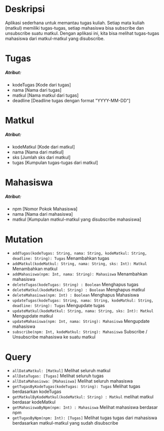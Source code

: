 # Deskripsi
Aplikasi sederhana untuk memantau tugas kuliah. Setiap mata kuliah (matkul) memiliki tugas-tugas, setiap mahasiswa bisa subscribe dan unsubscribe suatu matkul. Dengan aplikasi ini, kita bisa melihat tugas-tugas mahasiswa dari matkul-matkul yang disubscribe.

# Tugas
##### Atribut:
- kodeTugas [Kode dari tugas]
- nama [Nama dari tugas]
- matkul [Nama matkul dari tugas]
- deadline [Deadline tugas dengan format "YYYY-MM-DD"]

# Matkul
##### Atribut:
- kodeMatkul [Kode dari matkul]
- nama [Nama dari matkul]
- sks [Jumlah sks dari matkul]
- tugas [Kumpulan tugas-tugas dari matkul]

# Mahasiswa
##### Atribut:
- npm [Nomor Pokok Mahasiswa]
- nama [Nama dari mahasiswa]
- matkul [Kumpulan matkul-matkul yang disubscribe mahasiswa]

# Mutation
- `addTugas(kodeTugas: String, nama: String, kodeMatkul: String, deadline: String): Tugas` Menambahkan tugas
- `addMatkul(kodeMatkul: String, nama: String, sks: Int): Matkul` Menambahkan matkul
- `addMahasiswa(npm: Int, nama: String): Mahasiswa` Menambahkan mahasiswa
- `deleteTugas(kodeTugas: String) : Boolean` Menghapus tugas 
- `deleteMatkul(kodeMatkul: String) : Boolean` Menghapus matkul 
- `deleteMahasiswa(npm: Int) : Boolean` Menghapus Mahasiswa 
- `updateTugas(kodeTugas: String, nama: String, kodeMatkul: String, deadline: String): Tugas` Mengupdate tugas
- `updateMatkul(kodeMatkul: String, nama: String, sks: Int): Matkul` Mengupdate matkul
- `updateMahasiswa(npm: Int, nama: String): Mahasiswa` Mengupdate mahasiswa
- `subscribe(npm: Int, kodeMatkul: String): Mahasiswa` Subscribe / Unsubscribe mahasiswa ke suatu matkul

# Query
- `allDataMatkul: [Matkul]` Melihat seluruh matkul
- `allDataTugas: [Tugas]` Melihat seluruh tugas
- `allDataMahasiswa: [Mahasiswa]` Melihat seluruh mahasiswa
- `getTugasByKodeTugas(kodeTugas: String): Tugas` Melihat tugas berdasarkan kodeTugas
- `getMatkulByKodeMatkul(kodeMatkul: String) : Matkul` melihat matkul berdasar kodeMatkul
- `getMahasiswaByNpm(npm: Int) : Mahasiswa` Melihat mahasiswa berdasar npm
- `getTugasByNpm(npm: Int): [Tugas]` Melihat tugas tugas dari mahasiswa berdasarkan matkul-matkul yang sudah disubscribe
